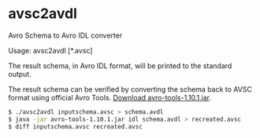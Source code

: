 # avsc2avdl
Avro Schema to Avro IDL converter

Usage: avsc2avdl [*.avsc]

The result schema, in Avro IDL format, will be printed to the standard output.

The result schema can be verified by converting the schema back to AVSC format using official Avro Tools. [Download avro-tools-1.10.1.jar](https://downloads.apache.org/avro/avro-1.10.1/java/avro-tools-1.10.1.jar).

```bash
$ ./avsc2avdl inputschema.avsc > schema.avdl
$ java -jar avro-tools-1.10.1.jar idl schema.avdl > recreated.avsc
$ diff inputschema.avsc recreated.avsc
```
